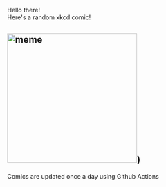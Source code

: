 Hello there! <br>Here's a random xkcd comic!<br>
## <img src="https://imgs.xkcd.com/comics/why_do_you_love_me.jpg" alt="meme" width="300"/>)<br>
Comics are updated once a day using Github Actions